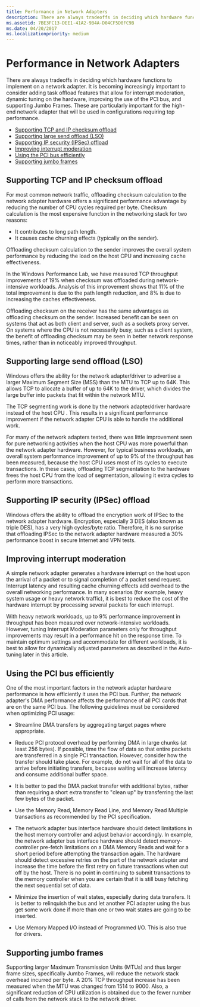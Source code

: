 ```yaml
---
title: Performance in Network Adapters
description: There are always tradeoffs in deciding which hardware functions to implement on a network adapter.
ms.assetid: 7BE3FC13-DEE1-41A2-9B4A-D04CF5D0FC9B
ms.date: 04/20/2017
ms.localizationpriority: medium
---
```


# Performance in Network Adapters


There are always tradeoffs in deciding which hardware functions to implement on a network adapter. It is becoming increasingly important to consider adding task offload features that allow for interrupt moderation, dynamic tuning on the hardware, improving the use of the PCI bus, and supporting Jumbo Frames. These are particularly important for the high-end network adapter that will be used in configurations requiring top performance.

-   [Supporting TCP and IP checksum offload](#supporting-tcp-and-ip-checksum-offload)
-   [Supporting large send offload (LSO)](#supporting-large-send-offload-lso)
-   [Supporting IP security (IPSec) offload](#supporting-ip-security-ipsec-offload)
-   [Improving interrupt moderation](#improving-interrupt-moderation)
-   [Using the PCI bus efficiently](#using-the-pci-bus-efficiently)
-   [Supporting jumbo frames](#supporting-jumbo-frames)

## Supporting TCP and IP checksum offload


For most common network traffic, offloading checksum calculation to the network adapter hardware offers a significant performance advantage by reducing the number of CPU cycles required per byte. Checksum calculation is the most expensive function in the networking stack for two reasons:

-   It contributes to long path length.
-   It causes cache churning effects (typically on the sender).

Offloading checksum calculation to the sender improves the overall system performance by reducing the load on the host CPU and increasing cache effectiveness.

In the Windows Performance Lab, we have measured TCP throughput improvements of 19% when checksum was offloaded during network-intensive workloads. Analysis of this improvement shows that 11% of the total improvement is due to the path length reduction, and 8% is due to increasing the caches effectiveness.

Offloading checksum on the receiver has the same advantages as offloading checksum on the sender. Increased benefit can be seen on systems that act as both client and server, such as a sockets proxy server. On systems where the CPU is not necessarily busy, such as a client system, the benefit of offloading checksum may be seen in better network response times, rather than in noticeably improved throughput.

## Supporting large send offload (LSO)


Windows offers the ability for the network adapter/driver to advertise a larger Maximum Segment Size (MSS) than the MTU to TCP up to 64K. This allows TCP to allocate a buffer of up to 64K to the driver, which divides the large buffer into packets that fit within the network MTU.

The TCP segmenting work is done by the network adapter/driver hardware instead of the host CPU . This results in a significant performance improvement if the network adapter CPU is able to handle the additional work.

For many of the network adapters tested, there was little improvement seen for pure networking activities when the host CPU was more powerful than the network adapter hardware. However, for typical business workloads, an overall system performance improvement of up to 9% of the throughput has been measured, because the host CPU uses most of its cycles to execute transactions. In these cases, offloading TCP segmentation to the hardware frees the host CPU from the load of segmentation, allowing it extra cycles to perform more transactions.

## Supporting IP security (IPSec) offload


Windows offers the ability to offload the encryption work of IPSec to the network adapter hardware. Encryption, especially 3 DES (also known as triple DES), has a very high cycles/byte ratio. Therefore, it is no surprise that offloading IPSec to the network adapter hardware measured a 30% performance boost in secure Internet and VPN tests.

## Improving interrupt moderation


A simple network adapter generates a hardware interrupt on the host upon the arrival of a packet or to signal completion of a packet send request. Interrupt latency and resulting cache churning effects add overhead to the overall networking performance. In many scenarios (for example, heavy system usage or heavy network traffic), it is best to reduce the cost of the hardware interrupt by processing several packets for each interrupt.

With heavy network workloads, up to 9% performance improvement in throughput has been measured over network-intensive workloads. However, tuning Interrupt Moderation parameters only for throughput improvements may result in a performance hit on the response time. To maintain optimum settings and accommodate for different workloads, it is best to allow for dynamically adjusted parameters as described in the Auto-tuning later in this article.

## Using the PCI bus efficiently


One of the most important factors in the network adapter hardware performance is how efficiently it uses the PCI bus. Further, the network adapter's DMA performance affects the performance of all PCI cards that are on the same PCI bus. The following guidelines must be considered when optimizing PCI usage:

-   Streamline DMA transfers by aggregating target pages where appropriate.

-   Reduce PCI protocol overhead by performing DMA in large chunks (at least 256 bytes). If possible, time the flow of data so that entire packets are transferred in a single PCI transaction. However, consider how the transfer should take place. For example, do not wait for all of the data to arrive before initiating transfers, because waiting will increase latency and consume additional buffer space.

-   It is better to pad the DMA packet transfer with additional bytes, rather than requiring a short extra transfer to "clean up" by transferring the last few bytes of the packet.

-   Use the Memory Read, Memory Read Line, and Memory Read Multiple transactions as recommended by the PCI specification.

-   The network adapter bus interface hardware should detect limitations in the host memory controller and adjust behavior accordingly. In example, the network adapter bus interface hardware should detect memory-controller pre-fetch limitations on a DMA Memory Reads and wait for a short period before attempting the transaction again. The hardware should detect excessive retries on the part of the network adapter and increase the time before the first retry on future transactions when cut off by the host. There is no point in continuing to submit transactions to the memory controller when you are certain that it is still busy fetching the next sequential set of data.

-   Minimize the insertion of wait states, especially during data transfers. It is better to relinquish the bus and let another PCI adapter using the bus get some work done if more than one or two wait states are going to be inserted.

-   Use Memory Mapped I/O instead of Programmed I/O. This is also true for drivers.

## Supporting jumbo frames


Supporting larger Maximum Transmission Units (MTUs) and thus larger frame sizes, specifically Jumbo Frames, will reduce the network stack overhead incurred per byte. A 20% TCP throughput increase has been measured when the MTU was changed from 1514 to 9000. Also, a significant reduction of CPU utilization is obtained due to the fewer number of calls from the network stack to the network driver.

 

 






